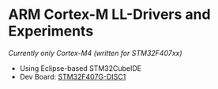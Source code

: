 # ARM Cortex-M LL-Drivers and Experiments

_Currently only Cortex-M4 (written for STM32F407xx)_

* Using Eclipse-based STM32CubeIDE
* Dev Board: [STM32F407G-DISC1](https://www.st.com/en/evaluation-tools/stm32f4discovery.html)
